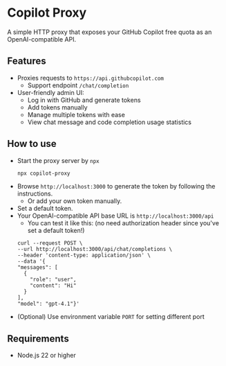 # Copilot Proxy

A simple HTTP proxy that exposes your GitHub Copilot free quota as an OpenAI-compatible API.

## Features

- Proxies requests to `https://api.githubcopilot.com`
  - Support endpoint `/chat/completion`
- User-friendly admin UI:
  - Log in with GitHub and generate tokens
  - Add tokens manually
  - Manage multiple tokens with ease
  - View chat message and code completion usage statistics

## How to use
- Start the proxy server by `npx`
    ```bash
    npx copilot-proxy

    ```
- Browse `http://localhost:3000` to generate the token by following the instructions.
  - Or add your own token manually.
- Set a default token.
- Your OpenAI-compatible API base URL is `http://localhost:3000/api`
  - You can test it like this: (no need authorization header since you've set a default token!)
  ```
  curl --request POST \
  --url http://localhost:3000/api/chat/completions \
  --header 'content-type: application/json' \
  --data '{
  "messages": [
    {
      "role": "user",
      "content": "Hi"
    }
  ],
  "model": "gpt-4.1"}'
  ```
- (Optional) Use environment variable `PORT` for setting different port
## Requirements

- Node.js 22 or higher 
